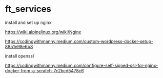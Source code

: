 # ft_services

install and set up nginx

https://wiki.alpinelinux.org/wiki/Nginx

https://codingwithmanny.medium.com/custom-wordpress-docker-setup-8851e98e6b8

install openssl

https://codingwithmanny.medium.com/configure-self-signed-ssl-for-nginx-docker-from-a-scratch-7c2bcd5478c6
